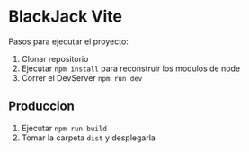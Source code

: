 # BlackJack Vite

Pasos para ejecutar el proyecto:

1. Clonar repositorio
2. Ejecutar ```npm install``` para reconstruir los modulos de node
3. Correr el DevServer ```npm run dev```

## Produccion

1. Ejecutar ```npm run build```
2. Tomar la carpeta ```dist``` y desplegarla
